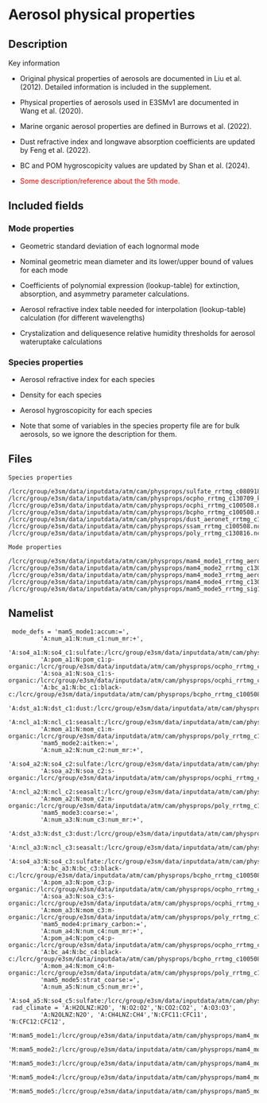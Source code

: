 
# Aerosol physical properties

## Description

Key information

- Original physical properties of aerosols are documented in Liu et al. (2012). Detailed information is included in the supplement.

- Physical properties of aerosols used in E3SMv1 are documented in Wang et al. (2020).

- Marine organic aerosol properties are defined in Burrows et al. (2022).

- Dust refractive index and longwave absorption coefficients are updated by Feng et al. (2022).

- BC and POM hygroscopicity values are updated by Shan et al. (2024).

- <span style="color:red">Some description/reference about the 5th mode.</span>

## Included fields

### Mode properties

- Geometric standard deviation of each lognormal mode

- Nominal geometric mean diameter and its lower/upper bound of values for each mode

- Coefficients of polynomial expression (lookup-table) for extinction, absorption, and asymmetry parameter calculations.

- Aerosol refractive index table needed for interpolation (lookup-table) calculation (for different wavelengths)

- Crystalization and deliquesence relative humidity thresholds for aerosol wateruptake calculations

### Species properties

- Aerosol refractive index for each species

- Density for each species

- Aerosol hygroscopicity for each species

- Note that some of variables in the species property file are for bulk aerosols, so we ignore the description for them.

## Files

```
Species properties

/lcrc/group/e3sm/data/inputdata/atm/cam/physprops/sulfate_rrtmg_c080918.nc
/lcrc/group/e3sm/data/inputdata/atm/cam/physprops/ocpho_rrtmg_c130709_kPOM0.04.nc
/lcrc/group/e3sm/data/inputdata/atm/cam/physprops/ocphi_rrtmg_c100508.nc
/lcrc/group/e3sm/data/inputdata/atm/cam/physprops/bcpho_rrtmg_c100508.nc
/lcrc/group/e3sm/data/inputdata/atm/cam/physprops/dust_aeronet_rrtmg_c141106.nc
/lcrc/group/e3sm/data/inputdata/atm/cam/physprops/ssam_rrtmg_c100508.nc
/lcrc/group/e3sm/data/inputdata/atm/cam/physprops/poly_rrtmg_c130816.nc

Mode properties

/lcrc/group/e3sm/data/inputdata/atm/cam/physprops/mam4_mode1_rrtmg_aeronetdust_c141106.nc', 
/lcrc/group/e3sm/data/inputdata/atm/cam/physprops/mam4_mode2_rrtmg_c130628.nc',
/lcrc/group/e3sm/data/inputdata/atm/cam/physprops/mam4_mode3_rrtmg_aeronetdust_c141106.nc', 
/lcrc/group/e3sm/data/inputdata/atm/cam/physprops/mam4_mode4_rrtmg_c130628.nc',
/lcrc/group/e3sm/data/inputdata/atm/cam/physprops/mam5_mode5_rrtmg_sig1.2_dgnl.40_c03072023.nc'
```

## Namelist

```
 mode_defs = 'mam5_mode1:accum:=', 
         'A:num_a1:N:num_c1:num_mr:+',
         'A:so4_a1:N:so4_c1:sulfate:/lcrc/group/e3sm/data/inputdata/atm/cam/physprops/sulfate_rrtmg_c080918.nc:+', 
         'A:pom_a1:N:pom_c1:p-organic:/lcrc/group/e3sm/data/inputdata/atm/cam/physprops/ocpho_rrtmg_c130709_kPOM0.04.nc:+',
         'A:soa_a1:N:soa_c1:s-organic:/lcrc/group/e3sm/data/inputdata/atm/cam/physprops/ocphi_rrtmg_c100508.nc:+', 
         'A:bc_a1:N:bc_c1:black-c:/lcrc/group/e3sm/data/inputdata/atm/cam/physprops/bcpho_rrtmg_c100508.nc:+',
         'A:dst_a1:N:dst_c1:dust:/lcrc/group/e3sm/data/inputdata/atm/cam/physprops/dust_aeronet_rrtmg_c141106.nc:+', 
         'A:ncl_a1:N:ncl_c1:seasalt:/lcrc/group/e3sm/data/inputdata/atm/cam/physprops/ssam_rrtmg_c100508.nc:+',
         'A:mom_a1:N:mom_c1:m-organic:/lcrc/group/e3sm/data/inputdata/atm/cam/physprops/poly_rrtmg_c130816.nc', 
         'mam5_mode2:aitken:=',
         'A:num_a2:N:num_c2:num_mr:+', 
         'A:so4_a2:N:so4_c2:sulfate:/lcrc/group/e3sm/data/inputdata/atm/cam/physprops/sulfate_rrtmg_c080918.nc:+',
         'A:soa_a2:N:soa_c2:s-organic:/lcrc/group/e3sm/data/inputdata/atm/cam/physprops/ocphi_rrtmg_c100508.nc:+', 
         'A:ncl_a2:N:ncl_c2:seasalt:/lcrc/group/e3sm/data/inputdata/atm/cam/physprops/ssam_rrtmg_c100508.nc:+',
         'A:mom_a2:N:mom_c2:m-organic:/lcrc/group/e3sm/data/inputdata/atm/cam/physprops/poly_rrtmg_c130816.nc', 
         'mam5_mode3:coarse:=',
         'A:num_a3:N:num_c3:num_mr:+', 
         'A:dst_a3:N:dst_c3:dust:/lcrc/group/e3sm/data/inputdata/atm/cam/physprops/dust_aeronet_rrtmg_c141106.nc:+',
         'A:ncl_a3:N:ncl_c3:seasalt:/lcrc/group/e3sm/data/inputdata/atm/cam/physprops/ssam_rrtmg_c100508.nc:+', 
         'A:so4_a3:N:so4_c3:sulfate:/lcrc/group/e3sm/data/inputdata/atm/cam/physprops/sulfate_rrtmg_c080918.nc:+',
         'A:bc_a3:N:bc_c3:black-c:/lcrc/group/e3sm/data/inputdata/atm/cam/physprops/bcpho_rrtmg_c100508.nc:+', 
         'A:pom_a3:N:pom_c3:p-organic:/lcrc/group/e3sm/data/inputdata/atm/cam/physprops/ocpho_rrtmg_c130709_kPOM0.04.nc:+',
         'A:soa_a3:N:soa_c3:s-organic:/lcrc/group/e3sm/data/inputdata/atm/cam/physprops/ocphi_rrtmg_c100508.nc:+', 
         'A:mom_a3:N:mom_c3:m-organic:/lcrc/group/e3sm/data/inputdata/atm/cam/physprops/poly_rrtmg_c130816.nc',
         'mam5_mode4:primary_carbon:=', 
         'A:num_a4:N:num_c4:num_mr:+',
         'A:pom_a4:N:pom_c4:p-organic:/lcrc/group/e3sm/data/inputdata/atm/cam/physprops/ocpho_rrtmg_c130709_kPOM0.04.nc:+', 
         'A:bc_a4:N:bc_c4:black-c:/lcrc/group/e3sm/data/inputdata/atm/cam/physprops/bcpho_rrtmg_c100508.nc:+',
         'A:mom_a4:N:mom_c4:m-organic:/lcrc/group/e3sm/data/inputdata/atm/cam/physprops/poly_rrtmg_c130816.nc', 
         'mam5_mode5:strat_coarse:=',
         'A:num_a5:N:num_c5:num_mr:+', 
         'A:so4_a5:N:so4_c5:sulfate:/lcrc/group/e3sm/data/inputdata/atm/cam/physprops/sulfate_rrtmg_c080918.nc'
 rad_climate = 'A:H2OLNZ:H2O', 'N:O2:O2','N:CO2:CO2', 'A:O3:O3',
         'A:N2OLNZ:N2O', 'A:CH4LNZ:CH4','N:CFC11:CFC11', 'N:CFC12:CFC12',
         'M:mam5_mode1:/lcrc/group/e3sm/data/inputdata/atm/cam/physprops/mam4_mode1_rrtmg_aeronetdust_c141106.nc', 
         'M:mam5_mode2:/lcrc/group/e3sm/data/inputdata/atm/cam/physprops/mam4_mode2_rrtmg_c130628.nc',
         'M:mam5_mode3:/lcrc/group/e3sm/data/inputdata/atm/cam/physprops/mam4_mode3_rrtmg_aeronetdust_c141106.nc', 
         'M:mam5_mode4:/lcrc/group/e3sm/data/inputdata/atm/cam/physprops/mam4_mode4_rrtmg_c130628.nc',
         'M:mam5_mode5:/lcrc/group/e3sm/data/inputdata/atm/cam/physprops/mam5_mode5_rrtmg_sig1.2_dgnl.40_c03072023.nc'
         
```
